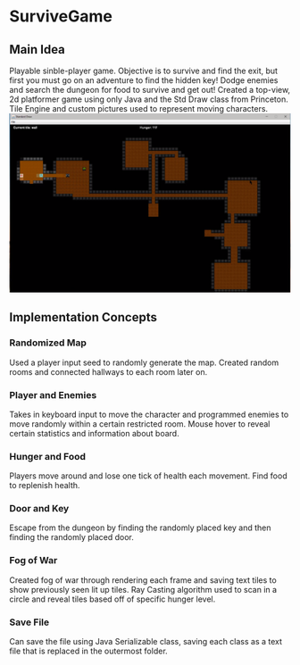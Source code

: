 # SurviveGame
## Main Idea
Playable sinble-player game. Objective is to survive and find the exit, but first you must go on an adventure to find the hidden key! Dodge enemies and search the dungeon for food to survive and get out!
Created a top-view, 2d platformer game using only Java and the Std Draw class from Princeton. Tile Engine and custom pictures used to represent moving characters.
![Gameplay](/images/gameplay.PNG)

## Implementation Concepts
### Randomized Map
Used a player input seed to randomly generate the map. Created random rooms and connected hallways to each room later on.
### Player and Enemies
Takes in keyboard input to move the character and programmed enemies to move randomly within a certain restricted room. Mouse hover to reveal certain statistics and information about board.
### Hunger and Food
Players move around and lose one tick of health each movement. Find food to replenish health.
### Door and Key
Escape from the dungeon by finding the randomly placed key and then finding the randomly placed door.
### Fog of War
Created fog of war through rendering each frame and saving text tiles to show previously seen lit up tiles. Ray Casting algorithm used to scan in a circle and reveal tiles based off of specific hunger level.
### Save File
Can save the file using Java Serializable class, saving each class as a text file that is replaced in the outermost folder.
